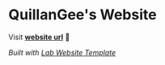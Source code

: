 
# QuillanGee's Website

Visit **[website url](#)** 🚀

_Built with [Lab Website Template](https://greene-lab.gitbook.io/lab-website-template-docs)_

